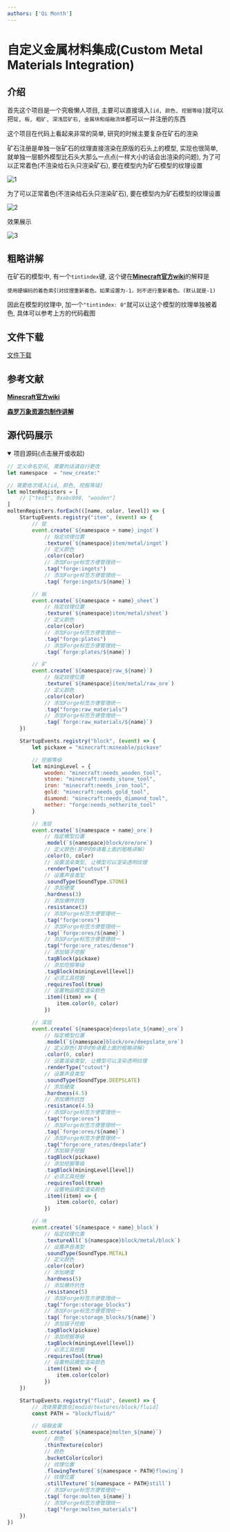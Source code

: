 ```yaml
---
authors: ['Qi Month']
---
```


# 自定义金属材料集成(Custom Metal Materials Integration)

## 介绍

首先这个项目是一个究极懒人项目, 主要可以直接填入`[id, 颜色, 挖掘等级]`就可以把`锭, 板, 粗矿, 深浅层矿石, 金属块和熔融流体`都可以一并注册的东西

这个项目在代码上看起来非常的简单, 研究的时候主要复杂在矿石的渲染

矿石注册是单独一张矿石的纹理直接渲染在原版的石头上的模型, 实现也很简单, 就单独一层额外模型比石头大那么一点点(一样大小的话会出渲染的问题), 为了可以正常着色(不渲染给石头只渲染矿石), 要在模型内为矿石模型的纹理设置

![1](/imgs/CustomMetal/1.png)

为了可以正常着色(不渲染给石头只渲染矿石), 要在模型内为矿石模型的纹理设置

![2](/imgs/CustomMetal/2.png)

效果展示

![3](/imgs/CustomMetal/3.png)

## 粗略讲解

在矿石的模型中, 有一个`tintindex`键, 这个键在[**Minecraft官方wiki**](https://zh.minecraft.wiki/w/Tutorial:制作资源包/模型?variant:=zh-cn)的解释是

```
使用硬编码的着色索引对纹理重新着色。如果设置为-1，则不进行重新着色。(默认就是-1)
```

因此在模型的纹理中, 加一个`"tintindex: 0"`就可以让这个模型的纹理单独被着色, 具体可以参考上方的代码截图

## 文件下载

[文件下载](/Code/Projects/CMMI)

## 参考文献

[**Minecraft官方wiki**](https://zh.minecraft.wiki/w/Tutorial:制作资源包/模型?variant:=zh-cn)

[**森罗万象资源包制作讲解**](http://sqwatermark.com/resguide/vanilla/model/tintindex.html)

## 源代码展示

<details open>

<summary>项目源码(点击展开或收起)</summary>

```js
// 定义命名空间, 需要的话请自行更改
let namespace  = "new_create:"

// 需要依次填入[id, 颜色, 挖掘等级]
let moltenRegisters = [
	// ["test", 0xabc098, "wooden"]
]
moltenRegisters.forEach(([name, color, level]) => {
	StartupEvents.registry("item", (event) => {
		// 锭
		event.create(`${namespace + name}_ingot`)
			// 指定纹理位置
			.texture(`${namespace}item/metal/ingot`)
			// 定义颜色
			.color(color)
			// 添加Forge标签方便管理统一
			.tag("forge:ingots")
			// 添加Forge标签方便管理统一
			.tag(`forge:ingots/${name}`)

		// 板
		event.create(`${namespace + name}_sheet`)
			// 指定纹理位置
			.texture(`${namespace}item/metal/sheet`)
			// 定义颜色
			.color(color)
			// 添加Forge标签方便管理统一
			.tag("forge:plates")
			// 添加Forge标签方便管理统一
			.tag(`forge:plates/${name}`)

		// 矿
		event.create(`${namespace}raw_${name}`)
			// 指定纹理位置
			.texture(`${namespace}item/metal/raw_ore`)
			// 定义颜色
			.color(color)
			// 添加Forge标签方便管理统一
			.tag("forge:raw_materials")
			// 添加Forge标签方便管理统一
			.tag(`forge:raw_materials/${name}`)
	})

	StartupEvents.registry("block", (event) => {
		let pickaxe = "minecraft:mineable/pickaxe"

		// 挖掘等级
		let miningLevel = {
			wooden: "minecraft:needs_wooden_tool",
			stone: "minecraft:needs_stone_tool",
			iron: "minecraft:needs_iron_tool",
			gold: "minecraft:needs_gold_tool",
			diamond: "minecraft:needs_diamond_tool",
			nether: "forge:needs_netherite_tool"
		}

		// 浅层
		event.create(`${namespace + name}_ore`)
			// 指定模型位置
			.model(`${namespace}block/ore/ore`)
			// 定义颜色(其中的0请看上面的粗略讲解)
			.color(0, color)
			// 设置渲染类型, 让模型可以渲染透明纹理
			.renderType("cutout")
			// 设置声音类型
			.soundType(SoundType.STONE)
			// 添加硬度
			.hardness(3)
			// 添加爆炸抗性
			.resistance(3)
			// 添加Forge标签方便管理统一
			.tag("forge:ores")
			// 添加Forge标签方便管理统一
			.tag(`forge:ores/${name}`)
			// 添加Forge标签方便管理统一
			.tag("forge:ore_rates/dense")
			// 添加镐子挖掘
			.tagBlock(pickaxe)
			// 添加挖掘等级
			.tagBlock(miningLevel[level])
			// 必须工具挖掘
			.requiresTool(true)
			// 设置物品模型渲染颜色
			.item((item) => {
				item.color(0, color)
			})

		// 深层
		event.create(`${namespace}deepslate_${name}_ore`)
			// 指定模型位置
			.model(`${namespace}block/ore/deepslate_ore`)
			// 定义颜色(其中的0请看上面的粗略讲解)
			.color(0, color)
			// 设置渲染类型, 让模型可以渲染透明纹理
			.renderType("cutout")
			// 设置声音类型
			.soundType(SoundType.DEEPSLATE)
			// 添加硬度
			.hardness(4.5)
			// 添加爆炸抗性
			.resistance(4.5)
			// 添加Forge标签方便管理统一
			.tag("forge:ores")
			// 添加Forge标签方便管理统一
			.tag(`forge:ores/${name}`)
			// 添加Forge标签方便管理统一
			.tag("forge:ore_rates/deepslate")
			// 添加镐子挖掘
			.tagBlock(pickaxe)
			// 添加挖掘等级
			.tagBlock(miningLevel[level])
			// 必须工具挖掘
			.requiresTool(true)
			// 设置物品模型渲染颜色
			.item((item) => {
				item.color(0, color)
			})

		// 块
		event.create(`${namespace + name}_block`)
			// 指定纹理位置
			.textureAll(`${namespace}block/metal/block`)
			// 设置声音类型
			.soundType(SoundType.METAL)
			// 定义颜色
			.color(color)
			// 添加硬度
			.hardness(5)
			// 添加爆炸抗性
			.resistance(5)
			// 添加Forge标签方便管理统一
			.tag("forge:storage_blocks")
			// 添加Forge标签方便管理统一
			.tag(`forge:storage_blocks/${name}`)
			// 添加镐子挖掘
			.tagBlock(pickaxe)
			// 添加挖掘等级
			.tagBlock(miningLevel[level])
			// 必须工具挖掘
			.requiresTool(true)
			// 设置物品模型渲染颜色
			.item((item) => {
				item.color(color)
			})
	})

	StartupEvents.registry("fluid", (event) => {
		// 流体需要放在[modid/textures/block/fluid]
		const PATH = "block/fluid/"

		// 熔融金属
		event.create(`${namespace}molten_${name}`)
			// 颜色
			.thinTexture(color)
			// 颜色
			.bucketColor(color)
			// 纹理位置
			.flowingTexture(`${namespace + PATH}flowing`)
			// 纹理位置
			.stillTexture(`${namespace + PATH}still`)
			// 添加Forge标签方便管理统一
			.tag(`forge:molten_${name}`)
			// 添加Forge标签方便管理统一
			.tag("forge:molten_materials")
	})
})
```
</details>